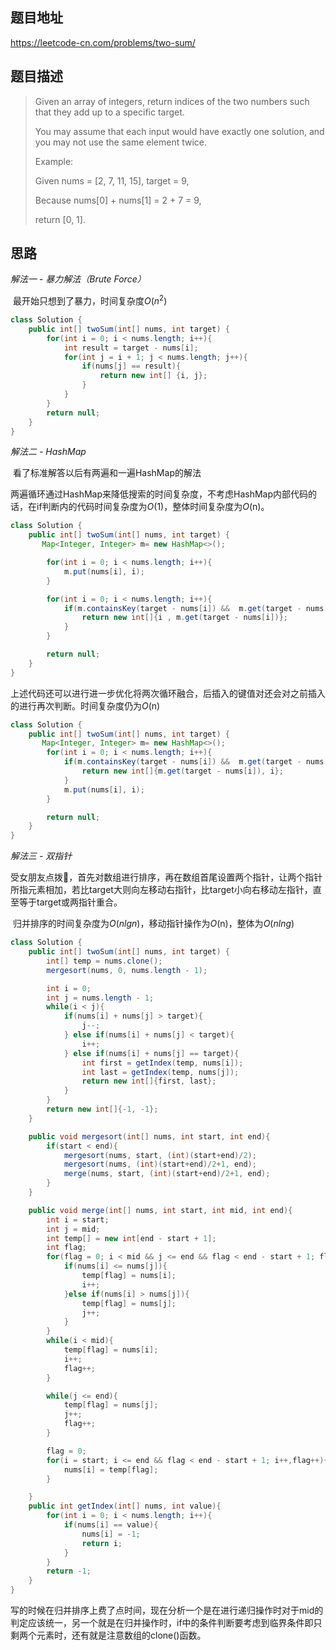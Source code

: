 ##  题目地址

https://leetcode-cn.com/problems/two-sum/

## 题目描述

>Given an array of integers, return indices of the two numbers such that they add up to a specific target.
>
>You may assume that each input would have exactly one solution, and you may not use the same element twice.
>
>Example:
>
>Given nums = [2, 7, 11, 15], target = 9,
>
>Because nums[0] + nums[1] = 2 + 7 = 9,
>
>return [0, 1].

## 思路

*解法一  - 暴力解法（Brute Force）*

​	最开始只想到了暴力，时间复杂度*O*($n^2$)

```java
class Solution {
    public int[] twoSum(int[] nums, int target) {
        for(int i = 0; i < nums.length; i++){
            int result = target - nums[i];
            for(int j = i + 1; j < nums.length; j++){
                if(nums[j] == result){
                    return new int[] {i, j};
                }
            }
        }
        return null;
    }
}
```



*解法二 - HashMap*

​	看了标准解答以后有两遍和一遍HashMap的解法

​	两遍循环通过HashMap来降低搜索的时间复杂度，不考虑HashMap内部代码的话，在if判断内的代码时间复杂度为*O*(1)，整体时间复杂度为*O*(n)。

```java
class Solution {
    public int[] twoSum(int[] nums, int target) {
       Map<Integer, Integer> m= new HashMap<>();

        for(int i = 0; i < nums.length; i++){
            m.put(nums[i], i);
        }

        for(int i = 0; i < nums.length; i++){
            if(m.containsKey(target - nums[i]) &&  m.get(target - nums[i]) != i){
                return new int[]{i , m.get(target - nums[i])};
            }
        }

        return null;
    }
}
```

​	上述代码还可以进行进一步优化将两次循环融合，后插入的键值对还会对之前插入的进行再次判断。时间复杂度仍为*O*(n)

```java
class Solution {
    public int[] twoSum(int[] nums, int target) {
       Map<Integer, Integer> m= new HashMap<>();
        for(int i = 0; i < nums.length; i++){
            if(m.containsKey(target - nums[i]) &&  m.get(target - nums[i]) != i){
                return new int[]{m.get(target - nums[i]), i};
            }
            m.put(nums[i], i);
        }

        return null;
    }
}
```

*解法三 - 双指针*

​	受女朋友点拨🤪，首先对数组进行排序，再在数组首尾设置两个指针，让两个指针所指元素相加，若比target大则向左移动右指针，比target小向右移动左指针，直至等于target或两指针重合。

​	归并排序的时间复杂度为*O*($nlgn$)，移动指针操作为*O*(n)，整体为*O*($nlng$)

```java
class Solution {
    public int[] twoSum(int[] nums, int target) {
        int[] temp = nums.clone();
        mergesort(nums, 0, nums.length - 1);

        int i = 0;
        int j = nums.length - 1;
        while(i < j){
            if(nums[i] + nums[j] > target){
                j--;
            } else if(nums[i] + nums[j] < target){
                i++;
            } else if(nums[i] + nums[j] == target){
                int first = getIndex(temp, nums[i]);
                int last = getIndex(temp, nums[j]);
                return new int[]{first, last};
            }
        }
        return new int[]{-1, -1};
    }

    public void mergesort(int[] nums, int start, int end){
        if(start < end){
            mergesort(nums, start, (int)(start+end)/2);
            mergesort(nums, (int)(start+end)/2+1, end);
            merge(nums, start, (int)(start+end)/2+1, end);
        }
    }

    public void merge(int[] nums, int start, int mid, int end){
        int i = start;
        int j = mid;
        int temp[] = new int[end - start + 1];
        int flag;
        for(flag = 0; i < mid && j <= end && flag < end - start + 1; flag++){
            if(nums[i] <= nums[j]){
                temp[flag] = nums[i];
                i++;
            }else if(nums[i] > nums[j]){
                temp[flag] = nums[j];
                j++;
            }
        }
        while(i < mid){
            temp[flag] = nums[i];
            i++;
            flag++;
        }

        while(j <= end){
            temp[flag] = nums[j];
            j++;
            flag++;
        }

        flag = 0;
        for(i = start; i <= end && flag < end - start + 1; i++,flag++){
            nums[i] = temp[flag];
        }

    }
    public int getIndex(int[] nums, int value){
        for(int i = 0; i < nums.length; i++){
            if(nums[i] == value){
                nums[i] = -1;
                return i;
            }
        }
        return -1;
    }
}
```

​	写的时候在归并排序上费了点时间，现在分析一个是在进行递归操作时对于mid的判定应该统一，另一个就是在归并操作时，if中的条件判断要考虑到临界条件即只剩两个元素时，还有就是注意数组的clone()函数。